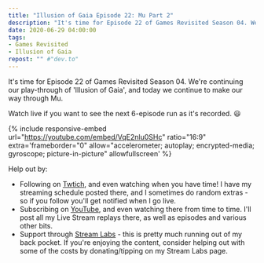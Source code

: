```yaml
---
title: "Illusion of Gaia Episode 22: Mu Part 2"
description: "It's time for Episode 22 of Games Revisited Season 04. We're continuing our play-through of 'Illusion of Gaia', and today we continue to make our way through Mu."
date: 2020-06-29 04:00:00
tags:
- Games Revisited
- Illusion of Gaia
repost: "" #"dev.to"
---
```


It's time for Episode 22 of Games Revisited Season 04. We're continuing our play-through of 'Illusion of Gaia', and today we continue to make our way through Mu.

Watch live if you want to see the next 6-episode run as it's recorded. :smiley:
<!--more-->

{% include responsive-embed url="https://youtube.com/embed/VqE2nlu0SHc" ratio="16:9" extra='frameborder="0" allow="accelerometer; autoplay; encrypted-media; gyroscope; picture-in-picture" allowfullscreen' %}

Help out by:
 * Following on [Twtich](https://twitch.tv/AnonJr_Live), and even watching when you have time! I have my streaming schedule posted there, and I sometimes do random extras - so if you follow you'll get notified when I go live.
 * Subscribing on [YouTube](http://www.youtube.com/channel/UCXafqhKHbkSUIrq0LAuu0tw), and even watching there from time to time. I'll post all my Live Stream replays there, as well as episodes and various other bits.
 * Support through [Stream Labs](https://streamlabs.com/anonjr_live) - this is pretty much running out of my back pocket. If you're enjoying the content, consider helping out with some of the costs by donating/tipping on my Stream Labs page.